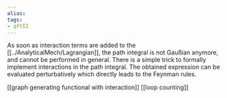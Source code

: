 ```yaml
---
alias:
tags:
- qftII
---
```

As soon as interaction terms are added to the [[../AnalyticalMech/Lagrangian]],
the path integral is not Gaußian anymore,
and cannot be performed in general.
There is a simple trick to formally implement interactions
in the path integral.
The obtained expression can be evaluated perturbatively
which directly leads to the Feynman rules.


[[graph generating functional with interaction]]
[[loop counting]]

